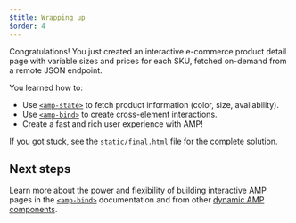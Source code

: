 ```yaml
---
$title: Wrapping up
$order: 4
---
```


Congratulations! You just created an interactive e-commerce product detail page with variable sizes and prices for each SKU, fetched on-demand from a remote JSON endpoint.

You learned how to:

- Use [`<amp-state>`](/docs/reference/components/amp-bind.html#state) to fetch product information (color, size, availability).
- Use [`<amp-bind>`](/docs/reference/components/amp-bind.html) to create cross-element interactions.
- Create a fast and rich user experience with AMP!

If you got stuck, see the [`static/final.html`](https://github.com/googlecodelabs/advanced-interactivity-in-amp/blob/master/static/final.html) file for the complete solution.


## Next steps

Learn more about the power and flexibility of building interactive AMP pages in the  [`<amp-bind>`](https://www.ampproject.org/docs/reference/components/amp-bind.html) documentation and from other [dynamic AMP components](https://www.ampproject.org/docs/reference/components#dynamic-content).
